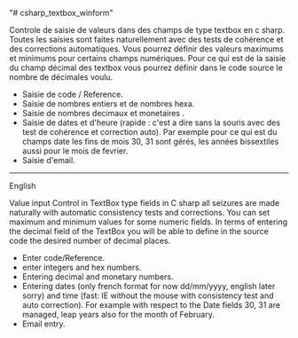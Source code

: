 "# csharp_textbox_winform" 

Controle de saisie de valeurs dans des champs de type textbox en c sharp. Toutes les saisies sont faites naturellement avec des tests de cohérence et des corrections automatiques. Vous pourrez définir des valeurs maximums et minimums pour certains champs numériques. 
Pour ce qui est de la saisie du champ décimal des textbox vous pourrez définir dans le code source le nombre de décimales voulu. 
- Saisie de code / Reference. 
- Saisie de nombres entiers et de nombres hexa. 
- Saisie de nombres decimaux et monetaires . 
- Saisie de dates et d'heure (rapide : c'est a dire sans la souris avec des test de cohérence et correction auto). 
Par exemple pour ce qui est du champs date les fins de mois 30, 31 sont gérés, les années bissextiles aussi pour le mois de fevrier. 
- Saisie d'email. 

-------------------------------
English

Value input Control in TextBox type fields in C sharp all seizures are made naturally with automatic consistency tests and corrections.
You can set maximum and minimum values for some numeric fields. 
In terms of entering the decimal field of the TextBox you will be able to define in the source code the desired number of decimal places. 
- Enter code/Reference.
- enter integers and hex numbers. 
- Entering decimal and monetary numbers.
- Entering dates (only french format for now dd/mm/yyyy, english later sorry) and time (fast: IE without the mouse with consistency test and auto correction). 
For example with respect to the Date fields 30, 31 are managed, leap years also for the month of February. 
- Email entry. 
